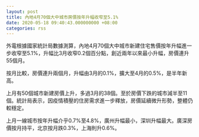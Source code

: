 ```yaml
---
layout: post
title: 內地4月70個大中城市房價按年升幅收窄至5.1%
date: 2020-05-18 09:40:43.000000000 +08:00
categories: rss
---
```


外電根據國家統計局數據測算，內地4月70個大中城市新建住宅售價按年升幅進一步收窄至5.1%，升幅比3月收窄0.2個百分點，創近兩年以來最小升幅，房價連升55個月。

按月比較，房價連升兩個月，升幅由3月的0.1%，擴大至4月的0.5%，是半年新高。

上月有50個城市新建房價上升，多過3月的38個。至於房價下跌的城市減半至11個。統計局表示，因疫情積壓的住房需求進一步釋放，房價延續微升形勢，整體仍較穩定。

上月一線城市按年升幅介乎0.7%至4.8%，廣州升幅最小，深圳升幅最大。廣深房價按月持平，北京按月跌0.3%，上海則升0.6%。
